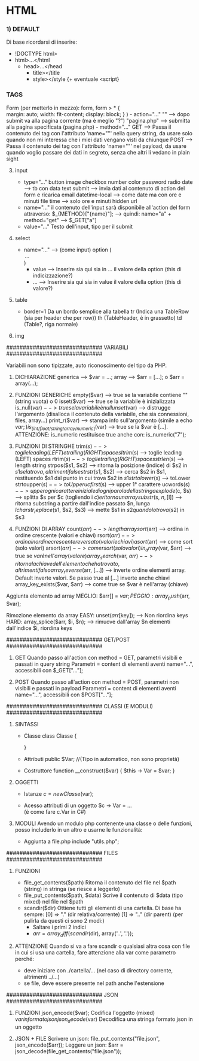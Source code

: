 # HTML
### 1) DEFAULT
Di base ricordarsi di inserire:
- !DOCTYPE html>
- html>...</html
    - head>...</head
        - title></title
        - style></style {+ eventuale <script}

### TAGS
Form
(per metterlo in mezzo):
    form, form > * {             
        margin: auto;
        width: fit-content;
        display: block;
    }
)
    - action="..."
        "" --> dopo submit va alla pagina corrente (ma è meglio "?")
        "pagina.php" --> submitta alla pagina specificata (pagina.php)
    - method="..."
        GET --> Passa il contenuto dei tag con l'attributo 'name=""' nella query string, da usare 
                solo quando non mi interessa che i miei dati vengano visti da chiunque
        POST --> Passa il contenuto dei tag con l'attributo 'name=""' nel payload, da usare
                 quando voglio passare dei dati in segreto, senza che altri li vedano in plain sight
        
3) input
    - type="..."
        button              image
        checkbox            number
        color               password
        radio               date                --> tb con data
        text                submit              --> invia dati al contenuto di action del form e ricarica
        email               datetime-local      --> come date ma con ore e minuti
        file                time                --> solo ore e minuti
        hidden              url
    - name="..."
        il contenuto dell'input sarà disponibile all'action del form attraverso:
        $_{METHOD}["{name}"]; --> quindi: name="a" + method="get" --> $_GET["a"]
    - value="..."
        Testo dell'input, tipo per il submit
        
4) select
    - name="..." --> (come input)
    option (<option>...</option>)
        - value --> Inserire sia qui sia in ... il valore della option      (this di indicizzazione?)
        - ...   --> Inserire sia qui sia in value il valore della option    (this di valore?)
        
5) table
    - border=1
        Da un bordo semplice alla tabella
    tr (Indica una TableRow (sia per header che per row))
        th (TableHeader, è in grassetto)
        td (Table?, riga normale)

6) img

      

############################# VARIABILI #############################

Variabili non sono tipizzate, auto riconoscimento del tipo da PHP.

1) DICHIARAZIONE
    generica    --> $var = ...;
    array       --> $arr = [...];   o   $arr = array(...);

2) FUNZIONI GENERICHE
empty($var)     --> true se la variabile contiene "" (string vuota) o 0
isset($var)     --> true se la variabile è inizializzata
is_null($var)   --> true se la variabile è null
unset($var)     --> distrugge l'argomento (disalloca il contenuto della variabile, che sia connessioni, files, array...)
print_r($var)   --> stampa info sull'argomento (simile a echo $var;)
is_[int/float/string/array/numeric]($var) --> true se la $var è [...]. 
    ATTENZIONE: is_numeric restituisce true anche con: is_numeric("7");

3) FUNZIONI DI STRINGHE
trim($s)            --> toglie leading (LEFT) e trailing (RIGHT) spaces
ltrim($s)           --> toglie leading (LEFT) spaces
rtrim($s)           --> toglie trailing (RIGHT) spaces
strlen($s)          --> length string
strpos($s1, $s2)    --> ritorna la posizione (indice) di $s2 in $s1 se la trova, altrimenti false
strstr($s1, $s2)    --> cerca $s2 in $s1, restituendo $s1 dal punto in cui trova $s2 in $s1
strtolower($s)      --> toLower
strtoupper($s)      --> toUpper
ucfirst($s)         --> upper 1° carattere
ucwords($s)         --> upper ogni carattere iniziale di ogni parola della stringa
explode($c, $s)     --> splitta $s per $c (togliendo i $c) e ritorna un array
substr($s, $n, [$l])    --> ritorna substring a partire dall'indice passato $n, lunga $l char
str_replace($s1, $s2, $s3) --> mette $s1 in $s2 quando lo trova ($s2) in $s3

4) FUNZIONI DI ARRAY
count($arr)             --> length array
sort($arr)              --> ordina in ordine crescente (valori e chiavi)
rsort($arr)             --> ordina in ordine crescente reversato (valori e chiavi)
asort($arr)             --> come sort (solo valori)
arsort($arr)            --> come rsort (solo valori)
in_array($var, $arr)    --> true se $var è nell'array (valore)
array_search($var, $arr)        --> ritorna la chiave dell'elemento che ha trovato, altrimenti falso
array_reverse($arr, [...])      --> inverte ordine elementi array. Default inverte valori. Se passo true al [...] inverte anche chiavi
array_key_exists($var, $arr)    --> come true se $var è nell'array (chiave)

Aggiunta elemento ad array
    MEGLIO: $arr[] = $var;
    PEGGIO: array_push($arr, $var);

Rimozione elemento da array
    EASY: unset($arr[$key]);            --> Non riordina keys
    HARD: array_splice($arr, $i, $n);   --> rimuove dall'array $n elementi dall'indice $i, riordina keys


############################# GET/POST #############################

1) GET
Quando passo all'action con method = GET, parametri visibili e passati in query string
Parametri = content di elementi aventi name="...", accessibili con $_GET["..."];

2) POST
Quando passo all'action con method = POST, parametri non visibili e passati in payload
Parametri = content di elementi aventi name="...", accessibili con $POST["..."];


############################# CLASSI (E MODULI) #############################

1) SINTASSI
    - Classe
        class Classe
        {
            
        }

    - Attributi
        public $Var; //(Tipo in automatico, non sono proprietà)

    - Costruttore
        function __construct($var)
        {
            $this -> Var = $var;
        }

2) OGGETTI
    - Istanze
        $c = new Classe($var);

    - Acesso attributi di un oggetto
        $c -> Var = ...     
        (è come fare c.Var in C#)

3) MODULI
    Avendo un modulo php contenente una classe o delle funzioni, posso includerlo in un altro e usarne le funzionalità:
    - Aggiunta a file.php
        include "utils.php";


############################# FILES #############################

1) FUNZIONI
    - file_get_contents($path)
        Ritorna il contenuto del file nel $path (string) in stringa (se riesce a leggerlo)
    - file_put_contents($path, $data)
        Scrive il contenuto di $data (tipo mixed) nel file nel $path
    - scandir($dir)
        Ottiene tutti gli elementi di una cartella. Di base ha sempre:
        [0] => "."      (dir relativa/corrente)
        [1] => ".."     (dir parent)
        (per pulirla da questi ci sono 2 modi:)    
        - Saltare i primi 2 indici
        - $arr = array_diff(scandir($dir), array('..', '.'));

2) ATTENZIONE
    Quando si va a fare scandir o qualsiasi altra cosa con file in cui si usa una cartella,
    fare attenzione alla var come parametro perché:
    - deve iniziare con ./cartella/... (nel caso di directory corrente, altrimenti ../...)
    - se file, deve essere presente nel path anche l'estensione


############################# JSON #############################

1) FUNZIONI
    json_encode($var);
        Codifica l'oggetto (mixed) $var in formato json
    json_decode($var)
        Decodifica una stringa formato json in un oggetto

2) JSON + FILE
    Scrivere un json:
        file_put_contents("file.json", json_encode($arr));
    Leggere un json:
        $arr = json_decode(file_get_contents("file.json"));